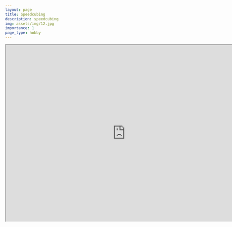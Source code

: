 ```yaml
---
layout: page
title: Speedcubing
description: speedcubing
img: assets/img/12.jpg
importance: 1
page_type: hobby
---
```


<iframe width="770" height="570.32" src="https://www.youtube.com/embed/bEc4CI63Puo"></iframe>
